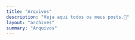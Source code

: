 ```yaml
---
title: "Arquivos"
description: "Veja aqui todos os meus posts.🌳"
layout: "archives"
summary: "Arquivos"
---
```

